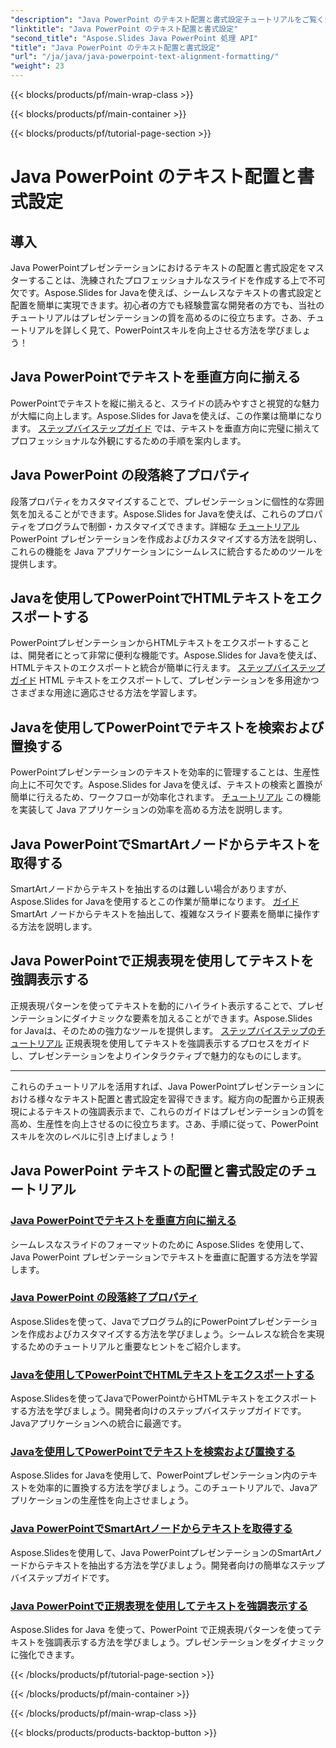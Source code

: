 ```yaml
---
"description": "Java PowerPoint のテキスト配置と書式設定チュートリアルをご覧ください。Aspose.Slides for Java を使用して、テキストの配置、書式設定、エクスポート、強調表示を行う方法を学びます。"
"linktitle": "Java PowerPoint のテキスト配置と書式設定"
"second_title": "Aspose.Slides Java PowerPoint 処理 API"
"title": "Java PowerPoint のテキスト配置と書式設定"
"url": "/ja/java/java-powerpoint-text-alignment-formatting/"
"weight": 23
---
```


{{< blocks/products/pf/main-wrap-class >}}

{{< blocks/products/pf/main-container >}}

{{< blocks/products/pf/tutorial-page-section >}}

# Java PowerPoint のテキスト配置と書式設定

## 導入

Java PowerPointプレゼンテーションにおけるテキストの配置と書式設定をマスターすることは、洗練されたプロフェッショナルなスライドを作成する上で不可欠です。Aspose.Slides for Javaを使えば、シームレスなテキストの書式設定と配置を簡単に実現できます。初心者の方でも経験豊富な開発者の方でも、当社のチュートリアルはプレゼンテーションの質を高めるのに役立ちます。さあ、チュートリアルを詳しく見て、PowerPointスキルを向上させる方法を学びましょう！

## Java PowerPointでテキストを垂直方向に揃える
PowerPointでテキストを縦に揃えると、スライドの読みやすさと視覚的な魅力が大幅に向上します。Aspose.Slides for Javaを使えば、この作業は簡単になります。 [ステップバイステップガイド](./vertically-align-text-java-powerpoint/) では、テキストを垂直方向に完璧に揃えてプロフェッショナルな外観にするための手順を案内します。

## Java PowerPoint の段落終了プロパティ
段落プロパティをカスタマイズすることで、プレゼンテーションに個性的な雰囲気を加えることができます。Aspose.Slides for Javaを使えば、これらのプロパティをプログラムで制御・カスタマイズできます。詳細な [チュートリアル](./end-paragraph-properties-java-powerpoint/) PowerPoint プレゼンテーションを作成およびカスタマイズする方法を説明し、これらの機能を Java アプリケーションにシームレスに統合するためのツールを提供します。

## Javaを使用してPowerPointでHTMLテキストをエクスポートする
PowerPointプレゼンテーションからHTMLテキストをエクスポートすることは、開発者にとって非常に便利な機能です。Aspose.Slides for Javaを使えば、HTMLテキストのエクスポートと統合が簡単に行えます。 [ステップバイステップガイド](./export-html-text-powerpoint-java/) HTML テキストをエクスポートして、プレゼンテーションを多用途かつさまざまな用途に適応させる方法を学習します。

## Javaを使用してPowerPointでテキストを検索および置換する
PowerPointプレゼンテーションのテキストを効率的に管理することは、生産性向上に不可欠です。Aspose.Slides for Javaを使えば、テキストの検索と置換が簡単に行えるため、ワークフローが効率化されます。 [チュートリアル](./find-and-replace-text-powerpoint-java/) この機能を実装して Java アプリケーションの効率を高める方法を説明します。

## Java PowerPointでSmartArtノードからテキストを取得する
SmartArtノードからテキストを抽出するのは難しい場合がありますが、Aspose.Slides for Javaを使用するとこの作業が簡単になります。 [ガイド](./get-text-from-smartart-node-java-powerpoint/) SmartArt ノードからテキストを抽出して、複雑なスライド要素を簡単に操作する方法を説明します。

## Java PowerPointで正規表現を使用してテキストを強調表示する
正規表現パターンを使ってテキストを動的にハイライト表示することで、プレゼンテーションにダイナミックな要素を加えることができます。Aspose.Slides for Javaは、そのための強力なツールを提供します。 [ステップバイステップのチュートリアル](./highlight-text-using-regex-java-powerpoint/) 正規表現を使用してテキストを強調表示するプロセスをガイドし、プレゼンテーションをよりインタラクティブで魅力的なものにします。

---

これらのチュートリアルを活用すれば、Java PowerPointプレゼンテーションにおける様々なテキスト配置と書式設定を習得できます。縦方向の配置から正規表現によるテキストの強調表示まで、これらのガイドはプレゼンテーションの質を高め、生産性を向上させるのに役立ちます。さあ、手順に従って、PowerPointスキルを次のレベルに引き上げましょう！
## Java PowerPoint テキストの配置と書式設定のチュートリアル
### [Java PowerPointでテキストを垂直方向に揃える](./vertically-align-text-java-powerpoint/)
シームレスなスライドのフォーマットのために Aspose.Slides を使用して、Java PowerPoint プレゼンテーションでテキストを垂直に配置する方法を学習します。
### [Java PowerPoint の段落終了プロパティ](./end-paragraph-properties-java-powerpoint/)
Aspose.Slidesを使って、Javaでプログラム的にPowerPointプレゼンテーションを作成およびカスタマイズする方法を学びましょう。シームレスな統合を実現するためのチュートリアルと重要なヒントをご紹介します。
### [Javaを使用してPowerPointでHTMLテキストをエクスポートする](./export-html-text-powerpoint-java/)
Aspose.Slidesを使ってJavaでPowerPointからHTMLテキストをエクスポートする方法を学びましょう。開発者向けのステップバイステップガイドです。Javaアプリケーションへの統合に最適です。
### [Javaを使用してPowerPointでテキストを検索および置換する](./find-and-replace-text-powerpoint-java/)
Aspose.Slides for Javaを使用して、PowerPointプレゼンテーション内のテキストを効率的に置換する方法を学びましょう。このチュートリアルで、Javaアプリケーションの生産性を向上させましょう。
### [Java PowerPointでSmartArtノードからテキストを取得する](./get-text-from-smartart-node-java-powerpoint/)
Aspose.Slidesを使用して、Java PowerPointプレゼンテーションのSmartArtノードからテキストを抽出する方法を学びましょう。開発者向けの簡単なステップバイステップガイドです。
### [Java PowerPointで正規表現を使用してテキストを強調表示する](./highlight-text-using-regex-java-powerpoint/)
Aspose.Slides for Java を使って、PowerPoint で正規表現パターンを使ってテキストを強調表示する方法を学びましょう。プレゼンテーションをダイナミックに強化できます。

{{< /blocks/products/pf/tutorial-page-section >}}

{{< /blocks/products/pf/main-container >}}

{{< /blocks/products/pf/main-wrap-class >}}

{{< blocks/products/products-backtop-button >}}